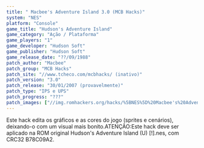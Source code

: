 ```yaml
---
title: " Macbee's Adventure Island 3.0 (MCB Hacks)"
system: "NES"
platform: "Console"
game_title: "Hudson's Adventure Island"
game_category: "Ação / Plataforma"
game_players: "1"
game_developer: "Hudson Soft"
game_publisher: "Hudson Soft"
game_release_date: "??/09/1988"
patch_author: "Macbee"
patch_group: "MCB Hacks"
patch_site: "//www.tcheco.com/mcbhacks/ (inativo)"
patch_version: "3.0"
patch_release: "30/01/2007 (provavelmente)"
patch_type: "IPS e UPS"
patch_progress: "???"
patch_images: ["//img.romhackers.org/hacks/%5BNES%5D%20Macbee's%20Adventure%20Island%203.0%20-%20MCB%20Hacks%20-%201.png","//img.romhackers.org/hacks/%5BNES%5D%20Macbee's%20Adventure%20Island%203.0%20-%20MCB%20Hacks%20-%202.png","//img.romhackers.org/hacks/%5BNES%5D%20Macbee's%20Adventure%20Island%203.0%20-%20MCB%20Hacks%20-%203.png"]
---
```

Este hack edita os gráficos e as cores do jogo (sprites e cenários), deixando-o com um visual mais bonito.ATENÇÃO:Este hack deve ser aplicado na ROM original Hudson's Adventure Island (U) [!].nes, com CRC32 B78C09A2.